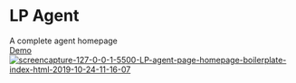 # LP Agent
 A complete agent homepage
<br>
<a href="#" target="_blank">Demo</a> 
<br>
<a href="https://imgur.com/UCKKOJ5" target="_blank"><img src="https://i.ibb.co/BqSfcXh/screencapture-127-0-0-1-5500-LP-agent-page-homepage-boilerplate-index-html-2019-10-24-11-16-07.png" alt="screencapture-127-0-0-1-5500-LP-agent-page-homepage-boilerplate-index-html-2019-10-24-11-16-07" border="0"></a>



<blockquote class="imgur-embed-pub" lang="en" data-id="a/0kXcbUR"><a href="//imgur.com/a/0kXcbUR"></a></blockquote><script async src="//s.imgur.com/min/embed.js" charset="utf-8"></script>
